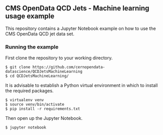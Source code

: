 ## CMS OpenData QCD Jets - Machine learning usage example

This repository contains a Jupyter Notebook example on how to use the CMS OpenData QCD jet data set.

### Running the example
First clone the repository to your working directory.
```
$ git clone https://github.com/cernopendata-datascience/QCDJetsMachineLearning
$ cd QCDJetsMachineLearning/
```
It is advisable to establish a Python virtual environment in which to install the required packages.
```
$ virtualenv venv
$ source venv/bin/activate
$ pip install -r requirements.txt
```
Then open up the Jupyter Notebook.
```
$ jupyter notebook
```
